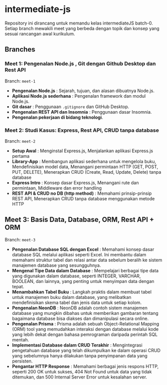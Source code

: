 # intermediate-js
Repository ini dirancang untuk memandu kelas intermediateJS batch-0. Setiap branch mewakili meet yang berbeda dengan topik dan konsep yang sesuai rancangan awal kurikulum.

## Branches

### Meet 1: Pengenalan Node.js , Git dengan Github Desktop dan Rest API
Branch: `meet-1`
- **Pengenalan Node.js** : Sejarah, tujuan, dan alasan dibuatnya Node.js.
- **Aplikasi Node.js sederhana** : Pengenalan framework dan modul Node.js.
- **Git dasar** : Penggunaan `.gitignore` dan GitHub Desktop.
- **Pengenalan REST API dan Insomnia** : Penggunaan dasar Insomnia.
- **Pengenalan pekerjaan di bidang teknologi**.

### Meet 2: Studi Kasus: Express, Rest API, CRUD tanpa database
Branch: `meet-2`
- **Setup Awal** : Menginstal Express.js, Menjalankan aplikasi Express.js pertama
- **Library-App** : Membangun aplikasi sederhana untuk mengelola buku, Mendefinisikan model data, Menangani permintaan HTTP (GET, POST, PUT, DELETE), Menerapkan CRUD (Create, Read, Update, Delete) tanpa database
- **Express Intro** : Konsep dasar Express.js, Menangani rute dan permintaan, Middleware dan error handling
- **REST API & CRUD no DB (http method)** : Memahami prinsip-prinsip REST API, Menerapkan CRUD tanpa database menggunakan metode HTTP

## Meet 3: Basis Data, Database, ORM, Rest API + ORM
Branch: `meet-3`
- **Pengenalan Database SQL dengan Excel** : Memahami konsep dasar database SQL melalui aplikasi seperti Excel. Ini membantu dalam memahami struktur tabel dan relasi antar data sebelum beralih ke sistem manajemen database yang sesungguhnya.
- **Mengenal Tipe Data dalam Database** : Mempelajari berbagai tipe data yang digunakan dalam database, seperti INTEGER, VARCHAR, BOOLEAN, dan lainnya, yang penting untuk menyimpan data dengan tepat.
- **Menambahkan Tabel Buku** : Langkah praktis dalam membuat tabel untuk manajemen buku dalam database, yang melibatkan mendefinisikan skema tabel dan jenis data untuk setiap kolom.
- **Pengenalan NeonDB** : NeonDB adalah contoh sistem manajemen database yang mungkin dibahas untuk memberikan gambaran tentang bagaimana database bisa diakses dan dimanipulasi secara online.
- **Pengenalan Prisma** : Prisma adalah sebuah Object-Relational Mapping (ORM) tool yang memudahkan interaksi dengan database melalui kode yang lebih dekat dengan bahasa pemrograman daripada perintah SQL mentah.
- **Implementasi Database dalam CRUD Terakhir** : Mengintegrasi pengetahuan database yang telah dikumpulkan ke dalam operasi CRUD yang sebelumnya hanya dilakukan tanpa penyimpanan data yang persisten.
- **Pengantar HTTP Response** : Memahami berbagai jenis respons HTTP, seperti 200 OK untuk sukses, 404 Not Found untuk data yang tidak ditemukan, dan 500 Internal Server Error untuk kesalahan server.



